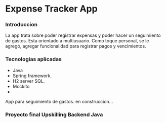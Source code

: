 # Expense Tracker App


### Introduccion
La app trata sobre poder registrar expensas y poder hacer un seguimiento de gastos. Esta orientado a multiusuario. Como toque personal, se le agregó, agregar funcionalidad para registrar pagos y vencimientos.

### Tecnologias aplicadas
- Java
- Spring framework.
- H2 server SQL.
- Mockito
-

App para seguimiento de gastos. en construccion...

### Proyecto final Upskilling Backend Java
